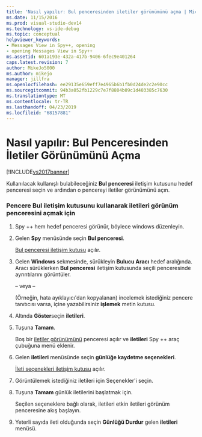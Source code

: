 ```yaml
---
title: 'Nasıl yapılır: Bul penceresinden iletiler görünümünü açma | Microsoft Docs'
ms.date: 11/15/2016
ms.prod: visual-studio-dev14
ms.technology: vs-ide-debug
ms.topic: conceptual
helpviewer_keywords:
- Messages View in Spy++, opening
- opening Messages View in Spy++
ms.assetid: 601a193e-432a-417b-9406-6fec9e401264
caps.latest.revision: 7
author: MikeJo5000
ms.author: mikejo
manager: jillfra
ms.openlocfilehash: ee29135e659eff7e4965b6b1fb0d24de2c2e90cc
ms.sourcegitcommit: 94b3a052fb1229c7e7f8804b09c1d403385c7630
ms.translationtype: MT
ms.contentlocale: tr-TR
ms.lasthandoff: 04/23/2019
ms.locfileid: "68157881"
---
```

# <a name="how-to-open-messages-view-from-find-window"></a>Nasıl yapılır: Bul Penceresinden İletiler Görünümünü Açma
[!INCLUDE[vs2017banner](../includes/vs2017banner.md)]

Kullanılacak kullanışlı bulabileceğiniz **Bul penceresi** iletişim kutusunu hedef penceresi seçin ve ardından o pencereyi iletiler görünümünü açın.  
  
### <a name="to-open-a-messages-view-window-using-the-find-window-dialog-box"></a>Pencere Bul iletişim kutusunu kullanarak iletileri görünüm penceresini açmak için  
  
1. Spy ++ hem hedef penceresi görünür, böylece windows düzenleyin.  
  
2. Gelen **Spy** menüsünde seçin **Bul penceresi**.  
  
     [Bul penceresi iletişim kutusu](../debugger/find-window-dialog-box.md) açılır.  
  
3. Gelen **Windows** sekmesinde, sürükleyin **Bulucu Aracı** hedef aralığında. Aracı sürüklerken **Bul penceresi** iletişim kutusunda seçili penceresinde ayrıntılarını görüntüler.  
  
     – veya –  
  
     (Örneğin, hata ayıklayıcı'dan kopyalanan) incelemek istediğiniz pencere tanıtıcısı varsa, içine yazabilirsiniz **işlemek** metin kutusu.  
  
4. Altında **Göster**seçin **iletileri**.  
  
5. Tuşuna **Tamam**.  
  
     Boş bir [iletiler görünümünü](../debugger/messages-view.md) penceresi açılır ve **iletileri** Spy ++ araç çubuğuna menü eklenir.  
  
6. Gelen **iletileri** menüsünde seçin **günlüğe kaydetme seçenekleri**.  
  
     [İleti seçenekleri iletişim kutusu](../debugger/message-options-dialog-box.md) açılır.  
  
7. Görüntülemek istediğiniz iletileri için Seçenekler'i seçin.  
  
8. Tuşuna **Tamam** günlük iletilerini başlatmak için.  
  
     Seçilen seçeneklere bağlı olarak, iletileri etkin iletileri görünüm penceresine akış başlayın.  
  
9. Yeterli sayıda ileti olduğunda seçin **Günlüğü Durdur** gelen **iletileri** menüsü.
